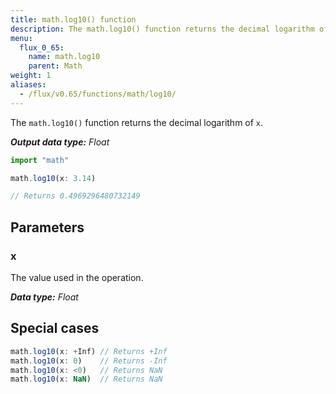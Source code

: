 ```yaml
---
title: math.log10() function
description: The math.log10() function returns the decimal logarithm of `x`.
menu:
  flux_0_65:
    name: math.log10
    parent: Math
weight: 1
aliases:
  - /flux/v0.65/functions/math/log10/
---
```


The `math.log10()` function returns the decimal logarithm of `x`.

_**Output data type:** Float_

```js
import "math"

math.log10(x: 3.14)

// Returns 0.4969296480732149
```

## Parameters

### x
The value used in the operation.

_**Data type:** Float_

## Special cases
```js
math.log10(x: +Inf) // Returns +Inf
math.log10(x: 0)    // Returns -Inf
math.log10(x: <0)   // Returns NaN
math.log10(x: NaN)  // Returns NaN
```
